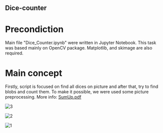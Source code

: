 ## Dice-counter

# Precondiction
Main file "Dice_Counter.ipynb" were written in Jupyter Notebook. This task was based mainly on OpenCV package. Matplotlib, and skimage are also required. 

# Main concept
Firstly, script is focused on find all dices on picture and after that, try to find blobs and count them. To make it possible, we were used some picture preprocessing. 
More info: 
<a href="https://github.com/NaIwo/Diece-counter/blob/master/SumUp.pdf">SumUp.pdf</a>

![3](https://user-images.githubusercontent.com/38052250/76362341-31df2680-6321-11ea-9a0a-e446ba86c041.PNG)

![2](https://user-images.githubusercontent.com/38052250/76362347-34da1700-6321-11ea-87bf-71c9f76f98d7.PNG)

![1](https://user-images.githubusercontent.com/38052250/76362343-33a8ea00-6321-11ea-896f-7fd369caea93.PNG)
